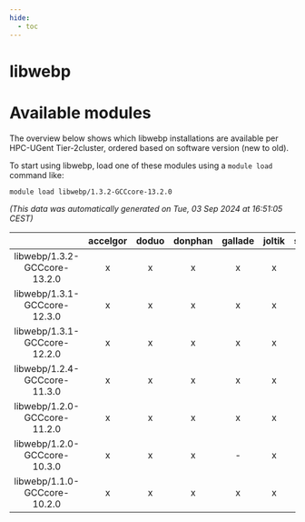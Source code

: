 ```yaml
---
hide:
  - toc
---
```


libwebp
=======

# Available modules


The overview below shows which libwebp installations are available per HPC-UGent Tier-2cluster, ordered based on software version (new to old).

To start using libwebp, load one of these modules using a `module load` command like:

```shell
module load libwebp/1.3.2-GCCcore-13.2.0
```

*(This data was automatically generated on Tue, 03 Sep 2024 at 16:51:05 CEST)*  

| |accelgor|doduo|donphan|gallade|joltik|shinx|skitty|
| :---: | :---: | :---: | :---: | :---: | :---: | :---: | :---: |
|libwebp/1.3.2-GCCcore-13.2.0|x|x|x|x|x|x|x|
|libwebp/1.3.1-GCCcore-12.3.0|x|x|x|x|x|x|x|
|libwebp/1.3.1-GCCcore-12.2.0|x|x|x|x|x|-|x|
|libwebp/1.2.4-GCCcore-11.3.0|x|x|x|x|x|x|x|
|libwebp/1.2.0-GCCcore-11.2.0|x|x|x|x|x|-|x|
|libwebp/1.2.0-GCCcore-10.3.0|x|x|x|-|x|-|x|
|libwebp/1.1.0-GCCcore-10.2.0|x|x|x|x|x|-|x|
